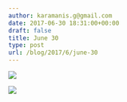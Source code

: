 ```yaml
---
author: karamanis.g@gmail.com
date: 2017-06-30 18:31:00+00:00
draft: false
title: June 30
type: post
url: /blog/2017/6/june-30
---
```




  
   ![](/images/2017-06-30-20176june-30/IMG_1514.jpg)

  

  
   ![](/images/2017-06-30-20176june-30/IMG_1515.jpg)

  



